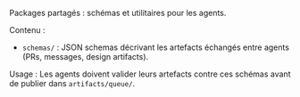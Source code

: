 Packages partagés : schémas et utilitaires pour les agents.

Contenu :
- `schemas/` : JSON schemas décrivant les artefacts échangés entre agents (PRs, messages, design artifacts).

Usage :
Les agents doivent valider leurs artefacts contre ces schémas avant de publier dans `artifacts/queue/`.
